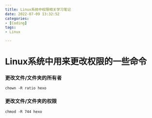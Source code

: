 ```yaml
---
title: Linux系统中权限相关学习笔记
date: 2022-07-09 13:32:52
categories:
- [Coding]
tags:
- Linux

---
```


# Linux系统中用来更改权限的一些命令

### 更改文件/文件夹的所有者
```SHELL
chown -R ratio hexo 
```

### 更改文件/文件夹的权限
```SHELL
chmod -R 744 hexo
```
